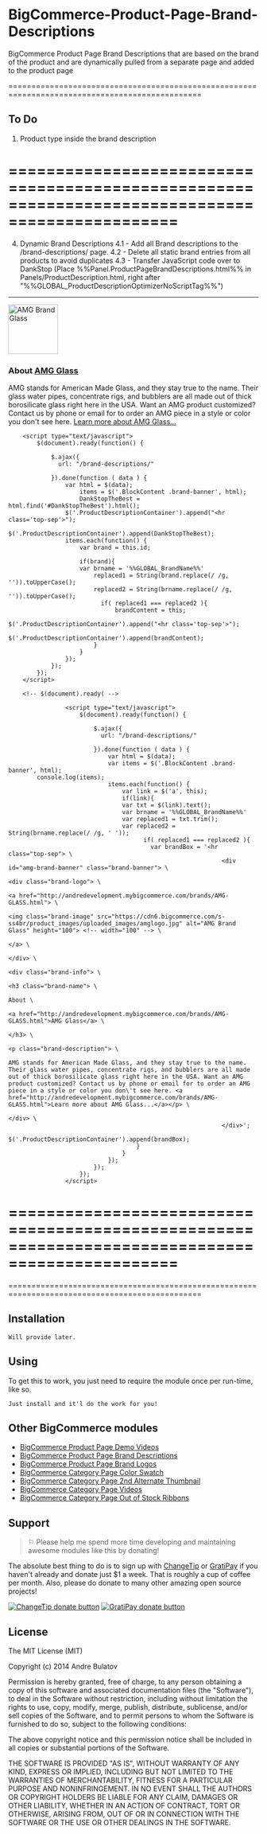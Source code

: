 BigCommerce-Product-Page-Brand-Descriptions
===========================================

BigCommerce Product Page Brand Descriptions that are based on the brand of the product and are dynamically pulled from a separate page and added to the product page

================================================================================================

To Do
-----
1. Product type inside the brand description

================================================================================================
================================================================================================

4.  Dynamic Brand Descriptions
4.1 - Add all Brand descriptions to the /brand-descriptions/ page.
4.2 - Delete all static brand entries from all products to avoid duplicates
4.3 - Transfer JavaScript code over to DankStop (Place %%Panel.ProductPageBrandDescriptions.html%% in Panels/ProductDescription.html, right after "%%GLOBAL_ProductDescriptionOptimizerNoScriptTag%%")

<hr class="top-sep">
<div id="amg-brand-banner" class="brand-banner"> 
		<div class="brand-logo">
			<a href="http://andredevelopment.mybigcommerce.com/brands/AMG-GLASS.html">
				<img class="brand-image" src="https://cdn6.bigcommerce.com/s-ss4br/product_images/uploaded_images/amglogo.jpg" alt="AMG Brand Glass" height="100"> <!-- width="100" --> 
			</a>
		</div> 
		<div class="brand-info">
			<h3 class="brand-name">
				About 
				<a href="http://andredevelopment.mybigcommerce.com/brands/AMG-GLASS.html">AMG Glass</a>
			</h3> 
			<p class="brand-description">AMG stands for American Made Glass, and they stay true to the name. Their glass water pipes, concentrate rigs, and bubblers are all made out of thick borosilicate glass right here in the USA. Want an AMG product customized? Contact us by phone or email for to order an AMG piece in a style or color you don't see here. <a href="http://andredevelopment.mybigcommerce.com/brands/AMG-GLASS.html">Learn more about AMG Glass...</a></p>
		</div>
</div>

        <script type="text/javascript">    
            $(document).ready(function() {

                $.ajax({
                  url: "/brand-descriptions/" 

                }).done(function ( data ) {
                    var html = $(data);
                        items = $('.BlockContent .brand-banner', html);
                        DankStopTheBest = html.find('#DankStopTheBest').html();
                    $('.ProductDescriptionContainer').append("<hr class='top-sep'>");
                    $('.ProductDescriptionContainer').append(DankStopTheBest);                            
                    items.each(function() {
                        var brand = this.id;

                        if(brand){
                        var brname = '%%GLOBAL_BrandName%%'
                            replaced1 = String(brand.replace(/ /g, '')).toUpperCase();                             
                            replaced2 = String(brname.replace(/ /g, '')).toUpperCase();   
                              if( replaced1 === replaced2 ){
                                  brandContent = this;
                                  $('.ProductDescriptionContainer').append("<hr class='top-sep'>");
                                  $('.ProductDescriptionContainer').append(brandContent);
                            }        
                        }                                
                    });                             
                });
            });
        </script>

        <!-- $(document).ready( -->
<script type="text/javascript">    
$(window).bind("load", function () {

    $.ajax({
        url: "/brand-descriptions/",
        type: "GET",
        dataType: "html",
        success: function (data) {
            var html = $(data);
            var items = $('.BlockContent .brand-banner', html);
            items.each(function () {

                var brand = this.id;

                if (brand) {
                    var brname = '%%GLOBAL_BrandName%%';
                        replaced1 = String(brand.replace(/ /g, ''));
                        replaced2 = String(brname.replace(/ /g, ''));

                    if (replaced1.toUpperCase() === replaced2.toUpperCase()) {
                        brandContent = this;
                        $('.ProductDescriptionContainer').append("<hr class='top-sep'>");
                        $('.ProductDescriptionContainer').append(brandContent);
                                        }        
                                    }                                
                                });                             
                            }
                        });
                    });
        </script> 






                    <script type="text/javascript">    
                        $(document).ready(function() {
            
                            $.ajax({
                              url: "/brand-descriptions/" 
            
                            }).done(function ( data ) {
                                var html = $(data);
                                var items = $('.BlockContent .brand-banner', html);
            console.log(items);
                                items.each(function() {
                                    var link = $('a', this);
                                    if(link){
                                    var txt = $(link).text();   
                                    var brname = '%%GLOBAL_BrandName%%'
                                    var replaced1 = txt.trim();                             
                                    var replaced2 = String(brname.replace(/ /g, ' '));     
                                          if( replaced1 === replaced2 ){
										   	var brandBox = '<hr class="top-sep"> \
																<div id="amg-brand-banner" class="brand-banner"> \
																		<div class="brand-logo"> \
																			<a href="http://andredevelopment.mybigcommerce.com/brands/AMG-GLASS.html"> \
																				<img class="brand-image" src="https://cdn6.bigcommerce.com/s-ss4br/product_images/uploaded_images/amglogo.jpg" alt="AMG Brand Glass" height="100"> <!-- width="100" --> \
																			</a> \
																		</div> \
																		<div class="brand-info"> \
																			<h3 class="brand-name"> \
																				About \
																				<a href="http://andredevelopment.mybigcommerce.com/brands/AMG-GLASS.html">AMG Glass</a> \
																			</h3> \
																			<p class="brand-description"> \
																				AMG stands for American Made Glass, and they stay true to the name. Their glass water pipes, concentrate rigs, and bubblers are all made out of thick borosilicate glass right here in the USA. Want an AMG product customized? Contact us by phone or email for to order an AMG piece in a style or color you don\'t see here. <a href="http://andredevelopment.mybigcommerce.com/brands/AMG-GLASS.html">Learn more about AMG Glass...</a></p> \
																		</div> \
																</div>';
										   $('.ProductDescriptionContainer').append(brandBox);
                                        }        
                                    }                                
                                });                             
                            });
                        });
                    </script>

				


================================================================================================
================================================================================================
================================================================================================


## Installation

    Will provide later.

## Using

To get this to work, you just need to require the module once per run-time, like so.

    Just install and it'l do the work for you!


## Other BigCommerce modules

* [BigCommerce Product Page Demo Videos](https://github.com/iamandrebulatov/BigCommerce-Product-Page-Demo-Videos)
* [BigCommerce Product Page Brand Descriptions](https://github.com/iamandrebulatov/BigCommerce-Product-Page-Brand-Descriptions)
* [BigCommerce Product Page Brand Logos](https://github.com/iamandrebulatov/BigCommerce-Product-Page-Brand-Logos)
* [BigCommerce Category Page Color Swatch](https://github.com/iamandrebulatov/BigCommerce-Color-Swatch-On-Category)
* [BigCommerce Category Page 2nd Alternate Thumbnail](https://github.com/iamandrebulatov/BigCommerce-Category-Pages-2nd-Alternate-Thumbnail)
* [BigCommerce Category Page Videos](https://github.com/iamandrebulatov/BigCommerce-Category-Page-Demo-Videos)
* [BigCommerce Category Page Out of Stock Ribbons](https://github.com/iamandrebulatov/BigCommerce-Out-of-Stock-Category-Items)


## Support

> ⚐ Please help me spend more time developing and maintaining awesome modules like this by donating!

The absolute best thing to do is to sign up with [ChangeTip](//changetip.com) or [GratiPay](//gratipay.com) if you haven't already and donate just $1 a week. That is roughly a cup of coffee per month. Also, please do donate to many other amazing open source projects!

[![ChangeTip donate button](http://andrebulatov.com/wp-content/uploads/tipme_button.png)](//www.changetip.com/tipme/andre.bulatov/ "Donate once-off to this project using ChangeTip")
[![GratiPay donate button](http://andrebulatov.com/wp-content/uploads/gratipay-button.png)](//www.gratipay.com/andrebulatov/ "Donate once-off to this project using GratiPay")


## License

The MIT License (MIT)

Copyright (c) 2014 Andre Bulatov

Permission is hereby granted, free of charge, to any person obtaining a copy
of this software and associated documentation files (the "Software"), to deal
in the Software without restriction, including without limitation the rights
to use, copy, modify, merge, publish, distribute, sublicense, and/or sell
copies of the Software, and to permit persons to whom the Software is
furnished to do so, subject to the following conditions:

The above copyright notice and this permission notice shall be included in
all copies or substantial portions of the Software.

THE SOFTWARE IS PROVIDED "AS IS", WITHOUT WARRANTY OF ANY KIND, EXPRESS OR
IMPLIED, INCLUDING BUT NOT LIMITED TO THE WARRANTIES OF MERCHANTABILITY,
FITNESS FOR A PARTICULAR PURPOSE AND NONINFRINGEMENT. IN NO EVENT SHALL THE
AUTHORS OR COPYRIGHT HOLDERS BE LIABLE FOR ANY CLAIM, DAMAGES OR OTHER
LIABILITY, WHETHER IN AN ACTION OF CONTRACT, TORT OR OTHERWISE, ARISING FROM,
OUT OF OR IN CONNECTION WITH THE SOFTWARE OR THE USE OR OTHER DEALINGS IN
THE SOFTWARE.
